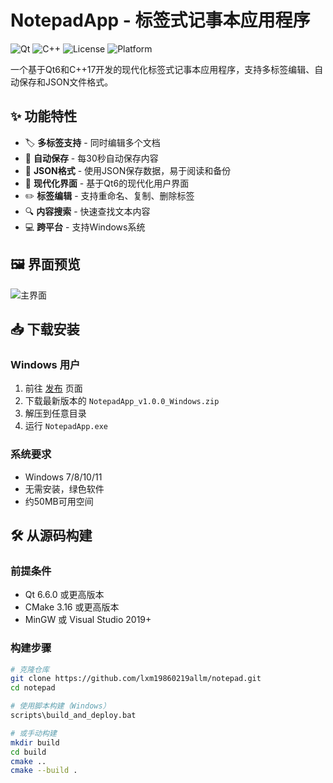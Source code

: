 # NotepadApp - 标签式记事本应用程序

![Qt](https://img.shields.io/badge/Qt-6.6.2-green.svg)
![C++](https://img.shields.io/badge/C++-17-blue.svg)
![License](https://img.shields.io/badge/License-MIT-yellow.svg)
![Platform](https://img.shields.io/badge/Platform-Windows-lightgrey.svg)

一个基于Qt6和C++17开发的现代化标签式记事本应用程序，支持多标签编辑、自动保存和JSON文件格式。

## ✨ 功能特性

- 🏷️ **多标签支持** - 同时编辑多个文档
- 💾 **自动保存** - 每30秒自动保存内容
- 📁 **JSON格式** - 使用JSON保存数据，易于阅读和备份
- 🎨 **现代化界面** - 基于Qt6的现代化用户界面
- ✏️ **标签编辑** - 支持重命名、复制、删除标签
- 🔍 **内容搜索** - 快速查找文本内容
- 💻 **跨平台** - 支持Windows系统

## 🖼️ 界面预览

![主界面](resources/screenshots/main_window.png)

## 📥 下载安装

### Windows 用户
1. 前往 [发布](https://github.com/lxm19860219allm/notepad/releases) 页面
2. 下载最新版本的 `NotepadApp_v1.0.0_Windows.zip`
3. 解压到任意目录
4. 运行 `NotepadApp.exe`

### 系统要求
- Windows 7/8/10/11
- 无需安装，绿色软件
- 约50MB可用空间

## 🛠️ 从源码构建

### 前提条件
- Qt 6.6.0 或更高版本
- CMake 3.16 或更高版本
- MinGW 或 Visual Studio 2019+

### 构建步骤
```bash
# 克隆仓库
git clone https://github.com/lxm19860219allm/notepad.git
cd notepad

# 使用脚本构建（Windows）
scripts\build_and_deploy.bat

# 或手动构建
mkdir build
cd build
cmake ..
cmake --build .

